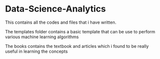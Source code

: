 # Data-Science-Analytics
This contains all the codes and files that i have written.

The templates folder contains a basic template that can be use to perform various machine learning algorithms

The books contains the textbook and articles which i found to be really useful in learning the concepts 


